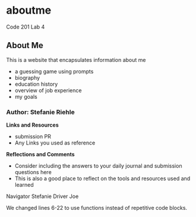 # aboutme
Code 201 Lab 4

## About Me
This is a website that encapsulates information about me
 - a guessing game using prompts
 - biography
 - education history
 - overview of job experience
 - my goals


### Author: Stefanie Riehle

**Links and Resources**
 - submission PR
 - Any Links you used as reference

**Reflections and Comments**
 - Consider including the answers to your daily journal and submission questions here
 - This is also a good place to reflect on the tools and resources used and learned

Navigator Stefanie
Driver Joe

We changed lines 6-22 to use functions instead of repetitive code blocks.